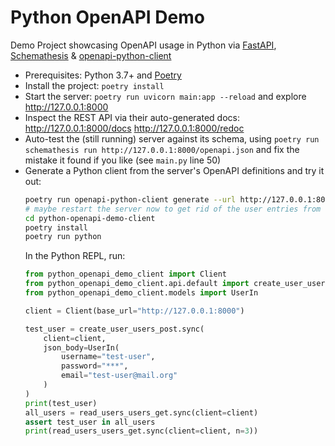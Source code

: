 # Python OpenAPI Demo

Demo Project showcasing OpenAPI usage in Python via [FastAPI](https://fastapi.tiangolo.com/), [Schemathesis](https://schemathesis.readthedocs.io/) & [openapi-python-client](https://github.com/openapi-generators/openapi-python-client)

* Prerequisites: Python 3.7+ and [Poetry](https://python-poetry.org/docs/#installation)
* Install the project: `poetry install`
* Start the server: `poetry run uvicorn main:app --reload`
  and explore http://127.0.0.1:8000
* Inspect the REST API via their auto-generated docs:
  http://127.0.0.1:8000/docs
  http://127.0.0.1:8000/redoc
* Auto-test the (still running) server against its schema, using
  `poetry run schemathesis run http://127.0.0.1:8000/openapi.json`
  and fix the mistake it found if you like (see `main.py` line 50)
* Generate a Python client from the server's OpenAPI definitions and try it out:
  ```bash
  poetry run openapi-python-client generate --url http://127.0.0.1:8000/openapi.json
  # maybe restart the server now to get rid of the user entries from schemathesis
  cd python-openapi-demo-client
  poetry install
  poetry run python
  ```
  In the Python REPL, run:
  ```python
  from python_openapi_demo_client import Client
  from python_openapi_demo_client.api.default import create_user_users_post, read_users_users_get
  from python_openapi_demo_client.models import UserIn

  client = Client(base_url="http://127.0.0.1:8000")

  test_user = create_user_users_post.sync(
      client=client,
      json_body=UserIn(
          username="test-user",
          password="***",
          email="test-user@mail.org"
      )
  )
  print(test_user)
  all_users = read_users_users_get.sync(client=client)
  assert test_user in all_users
  print(read_users_users_get.sync(client=client, n=3))
  ```
